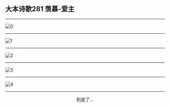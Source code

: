
## 大本诗歌281 羡慕-爱主
        
<div id="aplayer0"></div>

---

<img alt="0" data-original="/data/d0280/0">

---

<img alt="1" data-original="/data/d0280/1">

---

<img alt="2" data-original="/data/d0280/2">

---

<img alt="3" data-original="/data/d0280/3">

---

<img alt="4" data-original="/data/d0280/4">

---

<p style="text-align: center">到底了...</p>

<script src="/js/dist-view.js"></script>

<script>
MAIN.id = 'd0280';
        
const ap0 = new APlayer({
    container: document.getElementById('aplayer0'),
    volume: 1,
    loop: 'none',
    preload: 'none',
    audio: [{
        name: '大本诗歌281.mp3',
        artist: '大本诗歌',
        url: 'https://res.wx.qq.com/voice/getvoice?mediaid=MzI0NTk3MDM5M18yMjQ3NDkwOTUx',
        cover: '/favicon'
    }]
});
</script>
